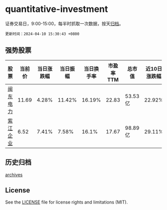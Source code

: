# quantitative-investment

证券交易日，9:00-15:00，每半时抓取一次数据，按天[归档](archives)。

`更新时间：2024-04-10 15:30:43 +0800`

## 强势股票

|股票|当前价|当日涨跌幅|当日振幅|当日换手率|市盈率TTM|总市值|近10日涨跌幅|
|----|----|----|----|----|----|----|----|
|[闽东电力](https://xueqiu.com/S/SZ000993)|11.69|4.28%|11.42%|16.19%|22.83|53.53亿|22.92%|
|[紫江企业](https://xueqiu.com/S/SH600210)|6.52|7.41%|7.58%|16.1%|17.67|98.89亿|29.11%|

## 历史归档

[archives](archives)

## License

See the [LICENSE](LICENSE) file for license rights and limitations (MIT).